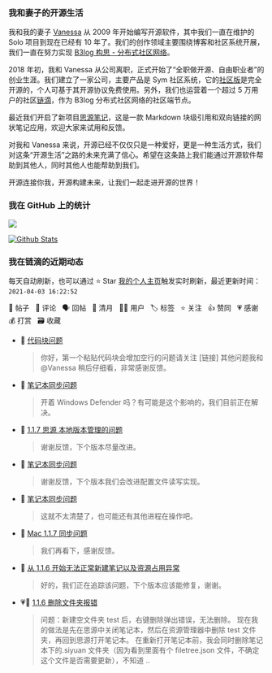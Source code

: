 ### 我和妻子的开源生活

我和我的妻子 [Vanessa](https://github.com/Vanessa219) 从 2009 年开始编写开源软件，其中我们一直在维护的 Solo 项目到现在已经有 10 年了。我们的创作领域主要围绕博客和社区系统开展，我们一直在努力实现 [B3log 构思 - 分布式社区网络](https://ld246.com/article/1546941897596)。

2018 年初，我和 Vanessa 从公司离职，正式开始了“全职做开源、自由职业者”的创业生涯。我们建立了一家公司，主要产品是 Sym 社区系统，它的[社区版](https://github.com/88250/symphony)是完全开源的，个人可基于其开源协议免费使用。另外，我们也运营着一个超过 5 万用户的社区[链滴](https://ld246.com)，作为 B3log 分布式社区网络的社区端节点。

最近我们开启了新项目[思源笔记](https://github.com/siyuan-note/siyuan)，这是一款 Markdown 块级引用和双向链接的网状笔记应用，欢迎大家来试用和反馈。

对我和 Vanessa 来说，开源已经不仅仅只是一种爱好，更是一种生活方式，我们对这条“开源生活”之路的未来充满了信心。希望在这条路上我们能通过开源软件帮助到其他人，同时其他人也能帮助到我们。

开源连接你我，开源构建未来，让我们一起走进开源的世界！

### 我在 GitHub 上的统计

<a title="Hits" target="_blank" href="https://github.com/88250/88250"><img src="https://hits.b3log.org/88250/88250.svg"></a>

[![Github Stats](https://github-readme-stats.vercel.app/api?username=88250&theme=tokyonight&show_icons=true)](https://github.com/88250)

<!--events start -->

### 我在链滴的近期动态

每天自动刷新，也可以通过 ⭐️ Star [我的个人主页](https://github.com/88250/88250)触发实时刷新，最近更新时间：`2021-04-03 16:22:52`

📝 帖子 &nbsp; 💬 评论 &nbsp; 🗣 回帖 &nbsp; 🌙 清月 &nbsp; 👨‍💻 用户 &nbsp; 🏷️ 标签 &nbsp; ⭐️ 关注 &nbsp; 👍 赞同 &nbsp; 💗 感谢 &nbsp; 💰 打赏 &nbsp; 🗃 收藏

* 💬 [代码块问题](https://ld246.com/article/1617436037138/comment/1617436515089#comments)

  > 你好，第一个粘贴代码块会增加空行的问题请关注 [链接] 其他问题我和 @Vanessa 稍后仔细看，非常感谢反馈。
* 💬 [笔记本同步问题](https://ld246.com/article/1617367624250/comment/1617435046113#comments)

  > 开着 Windows Defender 吗？有可能是这个影响的，我们目前正在解决。
* 💬 [1.1.7 思源 本地版本管理的问题](https://ld246.com/article/1617422975945/comment/1617424771824#comments)

  > 谢谢反馈，下个版本尽量改进。
* 💬 [笔记本同步问题](https://ld246.com/article/1617367624250/comment/1617422914211#comments)

  > 谢谢反馈，下个版本我们会改进配置文件读写实现。
* 💬 [笔记本同步问题](https://ld246.com/article/1617367624250/comment/1617421047640#comments)

  > 这就不太清楚了，也可能还有其他进程在操作吧。
* 💬 [Mac 1.1.7 同步问题](https://ld246.com/article/1617390422202/comment/1617412646437#comments)

  > 我们再看下，感谢反馈。
* 💬 [从 1.1.6 开始无法正常新建笔记以及资源占用异常](https://ld246.com/article/1617371538944/comment/1617382429698#comments)

  > 好的，我们正在追踪该问题，下个版本应该能修复，谢谢。
* 💗📝 [1.1.6 删除文件夹报错](https://ld246.com/article/1617361216693)

  > 问题：新建空文件夹 test 后，右键删除弹出错误，无法删除。 现在我的做法是先在思源中关闭笔记本，然后在资源管理器中删除 test 文件夹，再回到思源打开笔记本。 在重新打开笔记本前，我会同时删除笔记本下的.siyuan 文件夹（因为看到里面有个 filetree.json 文件，不确定这个文件是否需要更新），不知道 ..


<!--events end -->
